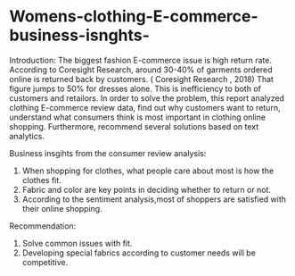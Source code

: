 # Womens-clothing-E-commerce-business-isnghts-

Introduction: 
The biggest fashion E-commerce issue is high return rate. According to Coresight Research,
around 30-40% of garments ordered online is returned back by customers. ( Coresight Research ,
2018) That figure jumps to 50% for dresses alone. This is inefficiency to both of customers and
retailors. In order to solve the problem, this report analyzed clothing E-commerce review data,
find out why customers want to return, understand what consumers think is most important in
clothing online shopping. Furthermore, recommend several solutions based on text analytics.

Business insgihts from the consumer review analysis: 
1. When shopping for clothes, what people care about most is how the clothes fit.
2. Fabric and color are key points in deciding whether to return or not.
3. According to the sentiment analysis,most of shoppers are satisfied with their online shopping.

Recommendation:
1. Solve common issues with fit.
2. Developing special fabrics according to customer needs will be competitive.
